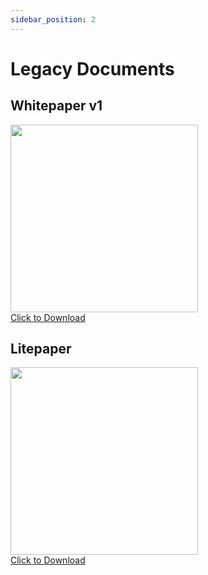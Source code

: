 ```yaml
---
sidebar_position: 2
---
```


# Legacy Documents

## Whitepaper v1


<a href="/documents/RBX_Blockchain_Whitepaper.pdf" download="RBX_Blockchain_Whitepaper.pdf" target="_blank">
    <img src={require('./media/whitepaperv1.jpg').default} width="300" />
    <div>Click to Download</div>
</a>


## Litepaper


<a href="/documents/ReserveBlockLitePaper.pdf" download="ReserveBlockLitePaper.pdf" target="_blank">
    <img src={require('./media/litepaper.jpg').default} width="300" />
    <div>Click to Download</div>
</a>